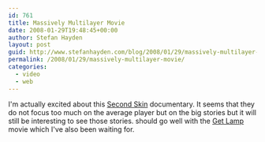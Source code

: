 ```yaml
---
id: 761
title: Massively Multilayer Movie
date: 2008-01-29T19:48:45+00:00
author: Stefan Hayden
layout: post
guid: http://www.stefanhayden.com/blog/2008/01/29/massively-multilayer-movie/
permalink: /2008/01/29/massively-multilayer-movie/
categories:
  - video
  - web
---
```

I'm actually excited about this <a href="http://www.secondskinfilm.com/">Second Skin</a> documentary. It seems that they do not focus too much on the average player but on the big stories but it will still be interesting to see those stories. should go well with the <a href="http://www.getlamp.com/">Get Lamp</a> movie which I've also been waiting for.

<object width="425" height="373"><param name="movie" value="http://www.youtube.com/v/RPOxuOCGi9I&rel=1&border=1"></param><param name="wmode" value="transparent"></param><embed src="http://www.youtube.com/v/RPOxuOCGi9I&rel=1&border=1" type="application/x-shockwave-flash" wmode="transparent" width="425" height="373"></embed></object>